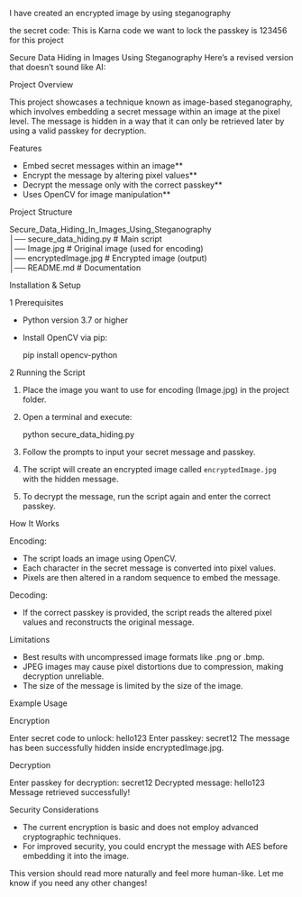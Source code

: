 I have created an encrypted image by using steganography

the secret code: This is Karna code we want to lock
the passkey is 123456 for this project

Secure Data Hiding in Images Using Steganography
Here’s a revised version that doesn’t sound like AI:


Project Overview

This project showcases a technique known as image-based steganography, which involves embedding a secret message within an image at the pixel level. The message is hidden in a way that it can only be retrieved later by using a valid passkey for decryption.

 Features

- Embed secret messages within an image**  
- Encrypt the message by altering pixel values**  
- Decrypt the message only with the correct passkey**  
- Uses OpenCV for image manipulation**  

 Project Structure


Secure_Data_Hiding_In_Images_Using_Steganography  
│──  secure_data_hiding.py # Main script  
│── Image.jpg            # Original image (used for encoding)  
│── encryptedImage.jpg   # Encrypted image (output)  
│──  README.md           # Documentation  


Installation & Setup

 1️ Prerequisites

- Python version 3.7 or higher  
- Install OpenCV via pip:  
  
  pip install opencv-python
  

2️ Running the Script

1. Place the image you want to use for encoding (Image.jpg) in the project folder.  
2. Open a terminal and execute:  
   
   python secure_data_hiding.py
   
3. Follow the prompts to input your secret message and passkey.  
4. The script will create an encrypted image called `encryptedImage.jpg` with the hidden message.  
5. To decrypt the message, run the script again and enter the correct passkey.

 How It Works

Encoding:

- The script loads an image using OpenCV.  
- Each character in the secret message is converted into pixel values.  
- Pixels are then altered in a random sequence to embed the message.

Decoding:

- If the correct passkey is provided, the script reads the altered pixel values and reconstructs the original message.

 Limitations

- Best results with uncompressed image formats like .png or .bmp.  
- JPEG images may cause pixel distortions due to compression, making decryption unreliable.  
- The size of the message is limited by the size of the image.

 Example Usage

Encryption


Enter secret code to unlock: hello123
Enter passkey: secret12
The message has been successfully hidden inside encryptedImage.jpg.


Decryption


Enter passkey for decryption: secret12
Decrypted message: hello123
Message retrieved successfully!


 Security Considerations

- The current encryption is basic and does not employ advanced cryptographic techniques.
- For improved security, you could encrypt the message with AES before embedding it into the image.



This version should read more naturally and feel more human-like. Let me know if you need any other changes!
